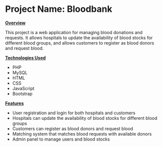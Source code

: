 # Project Name: Bloodbank
<b><u>Overview</u></b>
<p>This project is a web application for managing blood donations and requests. It allows hospitals to update the availability of blood stocks for different blood groups, and allows customers to register as blood donors and request blood.
</p>

<b><u>Technologies Used</u></b>
<ul>
    <li>PHP</li>
    <li>MySQL</li>
    <li>HTML</li>
    <li>CSS</li>
    <li>JavaScript</li>
    <li>Bootstrap</li>
</ul>

<b><u>Features</u></b>

<ul>
    <li>User registration and login for both hospitals and customers</li>
    <li>Hospitals can update the availability of blood stocks for different blood groups</li>
    <li>Customers can register as blood donors and request blood</li>
    <li>Matching system that matches blood requests with available donors</li>
    <li>Admin panel to manage users and blood stocks</li>
</ul>
